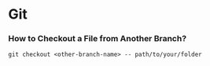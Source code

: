 # Git

### How to Checkout a File from Another Branch?

```shell
git checkout <other-branch-name> -- path/to/your/folder
```
